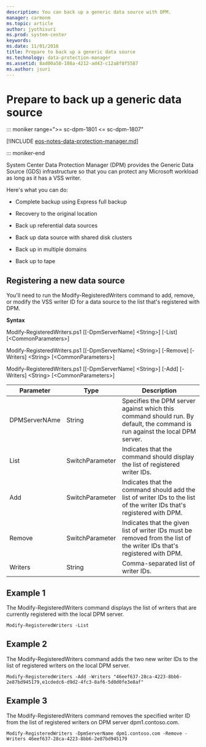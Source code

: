 ```yaml
---
description: You can back up a generic data source with DPM.
manager: carmonm
ms.topic: article
author: jyothisuri
ms.prod: system-center
keywords:
ms.date: 11/01/2016
title: Prepare to back up a generic data source
ms.technology: data-protection-manager
ms.assetid: 8ad00a50-108a-4212-ad43-c12a8f8f5587
ms.author: jsuri
---
```


# Prepare to back up a generic data source

::: moniker range=">= sc-dpm-1801 <= sc-dpm-1807"

[!INCLUDE [eos-notes-data-protection-manager.md](../includes/eos-notes-data-protection-manager.md)]

::: moniker-end

System Center Data Protection Manager (DPM) provides the Generic Data Source (GDS) infrastructure  so that you can protect any Microsoft workload as long as it has a VSS writer.

Here's what you can do:

-   Complete backup using Express full backup

-   Recovery to the original location

-   Back up referential data sources

-   Back up data source with shared disk clusters

-   Back up in multiple domains

-   Back up to tape

## <a name="GenericDataSource"></a>Registering a new data source
You'll need to run the Modify-RegisteredWriters command to add, remove, or modify the VSS writer ID for a data source to the list that's registered with DPM.

**Syntax**

Modify-RegisteredWriters.ps1 [[-DpmServerName] \<String\>] [-List] [\<CommonParameters\>]

Modify-RegisteredWriters.ps1 [[-DpmServerName] \<String\>] [-Remove] [-Writers] \<String\> [\<CommonParameters\>]

Modify-RegisteredWriters.ps1 [[-DpmServerName] \<String\>] [-Add] [-Writers] \<String\> [\<CommonParameters\>]

|Parameter|Type|Description|
|-------------|--------|---------------|
|DPMServerNAme|String|Specifies the DPM server against which this command should run. By default, the command is run against the local DPM server.|
|List|SwitchParameter|Indicates that the command should display the list of registered writer IDs.|
|Add|SwitchParameter|Indicates that the command should add the list of writer IDs to the list of the writer IDs that's registered with DPM.|
|Remove|SwitchParameter|Indicates that the given list of writer IDs must be removed from the list of the writer IDs that's registered with DPM.|
|Writers|String|Comma-separated list of writer IDs.|

## Example 1
The Modify-RegisteredWriters command displays the list of writers that are currently registered with the local DPM server.

`Modify-RegisteredWriters -List`

## Example 2
The Modify-RegisteredWriters command adds the two new writer IDs to the list of registered writers on the local DPM server.

`Modify-RegisteredWriters -Add -Writers "46eef637-28ca-4223-8bb6-2e87bd945179,e1cdedc6-d9d2-4fc3-8af6-5d0d0fe3e8af"`

## Example 3
The Modify-RegisteredWriters command removes the specified writer ID from the list of registered writers on DPM server dpm1.contoso.com.

`Modify-RegisteredWriters -DpmServerName dpm1.contoso.com -Remove -Writers 46eef637-28ca-4223-8bb6-2e87bd945179`
